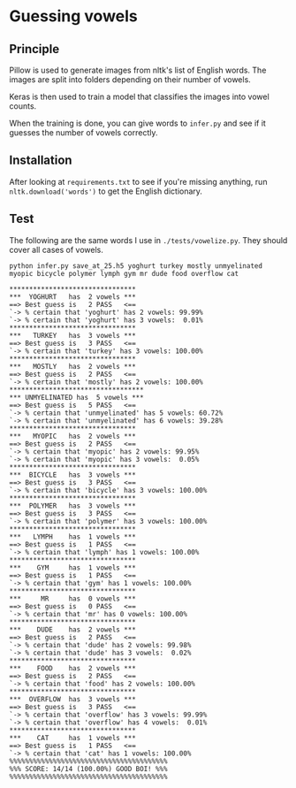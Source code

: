 # Guessing vowels

## Principle

Pillow is used to generate images from nltk's list of English words. The images are split into folders depending on their number of vowels.

Keras is then used to train a model that classifies the images into vowel counts.

When the training is done, you can give words to `infer.py` and see if it guesses the number of vowels correctly.

## Installation

After looking at `requirements.txt` to see if you're missing anything, run `nltk.download('words')` to get the English dictionary.

## Test

The following are the same words I use in `./tests/vowelize.py`. They should cover all cases of vowels.

```console
python infer.py save_at_25.h5 yoghurt turkey mostly unmyelinated myopic bicycle polymer lymph gym mr dude food overflow cat
```

```console
********************************
***  YOGHURT   has  2 vowels ***
==> Best guess is   2 PASS   <==
`-> % certain that 'yoghurt' has 2 vowels: 99.99%
`-> % certain that 'yoghurt' has 3 vowels:  0.01%
********************************
***   TURKEY   has  3 vowels ***
==> Best guess is   3 PASS   <==
`-> % certain that 'turkey' has 3 vowels: 100.00%
********************************
***   MOSTLY   has  2 vowels ***
==> Best guess is   2 PASS   <==
`-> % certain that 'mostly' has 2 vowels: 100.00%
**********************************
*** UNMYELINATED has  5 vowels ***
==> Best guess is   5 PASS   <==
`-> % certain that 'unmyelinated' has 5 vowels: 60.72%
`-> % certain that 'unmyelinated' has 6 vowels: 39.28%
********************************
***   MYOPIC   has  2 vowels ***
==> Best guess is   2 PASS   <==
`-> % certain that 'myopic' has 2 vowels: 99.95%
`-> % certain that 'myopic' has 3 vowels:  0.05%
********************************
***  BICYCLE   has  3 vowels ***
==> Best guess is   3 PASS   <==
`-> % certain that 'bicycle' has 3 vowels: 100.00%
********************************
***  POLYMER   has  3 vowels ***
==> Best guess is   3 PASS   <==
`-> % certain that 'polymer' has 3 vowels: 100.00%
********************************
***   LYMPH    has  1 vowels ***
==> Best guess is   1 PASS   <==
`-> % certain that 'lymph' has 1 vowels: 100.00%
********************************
***    GYM     has  1 vowels ***
==> Best guess is   1 PASS   <==
`-> % certain that 'gym' has 1 vowels: 100.00%
********************************
***     MR     has  0 vowels ***
==> Best guess is   0 PASS   <==
`-> % certain that 'mr' has 0 vowels: 100.00%
********************************
***    DUDE    has  2 vowels ***
==> Best guess is   2 PASS   <==
`-> % certain that 'dude' has 2 vowels: 99.98%
`-> % certain that 'dude' has 3 vowels:  0.02%
********************************
***    FOOD    has  2 vowels ***
==> Best guess is   2 PASS   <==
`-> % certain that 'food' has 2 vowels: 100.00%
********************************
***  OVERFLOW  has  3 vowels ***
==> Best guess is   3 PASS   <==
`-> % certain that 'overflow' has 3 vowels: 99.99%
`-> % certain that 'overflow' has 4 vowels:  0.01%
********************************
***    CAT     has  1 vowels ***
==> Best guess is   1 PASS   <==
`-> % certain that 'cat' has 1 vowels: 100.00%
%%%%%%%%%%%%%%%%%%%%%%%%%%%%%%%%%%%%%%%%
%%% SCORE: 14/14 (100.00%) GOOD BOI! %%%
%%%%%%%%%%%%%%%%%%%%%%%%%%%%%%%%%%%%%%%%
```
